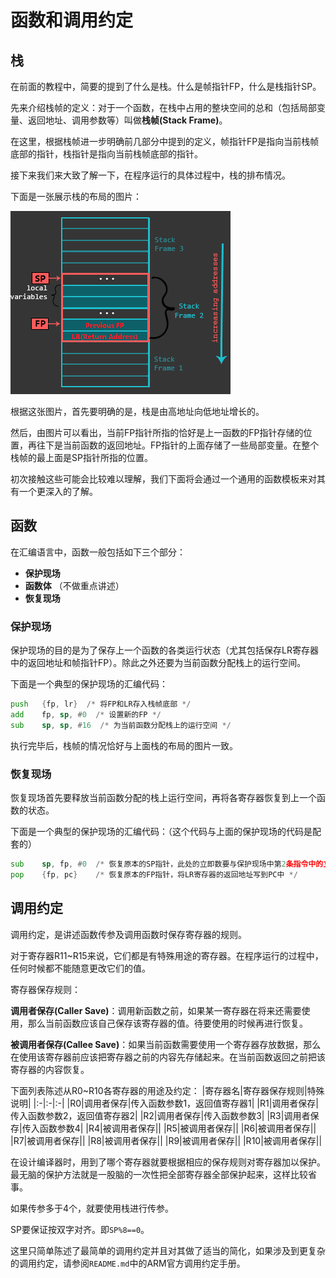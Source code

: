 # 函数和调用约定

## 栈

在前面的教程中，简要的提到了什么是栈。什么是帧指针FP，什么是栈指针SP。

先来介绍栈帧的定义：对于一个函数，在栈中占用的整块空间的总和（包括局部变量、返回地址、调用参数等）叫做**栈帧(Stack Frame)**。

在这里，根据栈帧进一步明确前几部分中提到的定义，帧指针FP是指向当前栈帧底部的指针，栈指针是指向当前栈帧底部的指针。

接下来我们来大致了解一下，在程序运行的具体过程中，栈的排布情况。

下面是一张展示栈的布局的图片：

![](img/06-StackFrame.png)

根据这张图片，首先要明确的是，栈是由高地址向低地址增长的。

然后，由图片可以看出，当前FP指针所指的恰好是上一函数的FP指针存储的位置，再往下是当前函数的返回地址。FP指针的上面存储了一些局部变量。在整个栈帧的最上面是SP指针所指的位置。

初次接触这些可能会比较难以理解，我们下面将会通过一个通用的函数模板来对其有一个更深入的了解。

## 函数

在汇编语言中，函数一般包括如下三个部分：

- **保护现场**
- **函数体** （不做重点讲述）
- **恢复现场**

### 保护现场

保护现场的目的是为了保存上一个函数的各类运行状态（尤其包括保存LR寄存器中的返回地址和帧指针FP）。除此之外还要为当前函数分配栈上的运行空间。

下面是一个典型的保护现场的汇编代码：
```asm
push   {fp, lr}  /* 将FP和LR存入栈帧底部 */
add    fp, sp, #0  /* 设置新的FP */
sub    sp, sp, #16  /* 为当前函数分配栈上的运行空间 */
```
执行完毕后，栈帧的情况恰好与上面栈的布局的图片一致。

### 恢复现场

恢复现场首先要释放当前函数分配的栈上运行空间，再将各寄存器恢复到上一个函数的状态。

下面是一个典型的保护现场的汇编代码：（这个代码与上面的保护现场的代码是配套的）
```asm
sub    sp, fp, #0  /* 恢复原本的SP指针，此处的立即数要与保护现场中第2条指令中的立即数一致 */
pop    {fp, pc}    /* 恢复原本的FP指针，将LR寄存器的返回地址写到PC中 */
```

## 调用约定

调用约定，是讲述函数传参及调用函数时保存寄存器的规则。

对于寄存器R11~R15来说，它们都是有特殊用途的寄存器。在程序运行的过程中，任何时候都不能随意更改它们的值。

寄存器保存规则：

**调用者保存(Caller Save)**：调用新函数之前，如果某一寄存器在将来还需要使用，那么当前函数应该自己保存该寄存器的值。待要使用的时候再进行恢复。

**被调用者保存(Callee Save)**：如果当前函数需要使用一个寄存器存放数据，那么在使用该寄存器前应该把寄存器之前的内容先存储起来。在当前函数返回之前把该寄存器的内容恢复。

下面列表陈述从R0~R10各寄存器的用途及约定：
|寄存器名|寄存器保存规则|特殊说明|
|:-|:-|:-|
|R0|调用者保存|传入函数参数1，返回值寄存器1|
|R1|调用者保存|传入函数参数2，返回值寄存器2|
|R2|调用者保存|传入函数参数3|
|R3|调用者保存|传入函数参数4|
|R4|被调用者保存||
|R5|被调用者保存||
|R6|被调用者保存||
|R7|被调用者保存||
|R8|被调用者保存||
|R9|被调用者保存||
|R10|被调用者保存||

在设计编译器时，用到了哪个寄存器就要根据相应的保存规则对寄存器加以保护。最无脑的保护方法就是一股脑的一次性把全部寄存器全部保护起来，这样比较省事。

如果传参多于4个，就要使用栈进行传参。

SP要保证按双字对齐。即`SP%8==0`。

这里只简单陈述了最简单的调用约定并且对其做了适当的简化，如果涉及到更复杂的调用约定，请参阅`README.md`中的ARM官方调用约定手册。